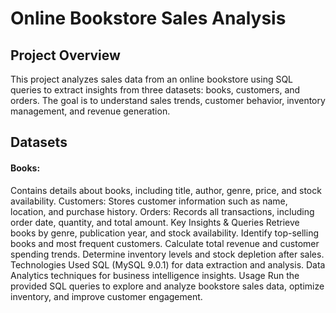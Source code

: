 <h1>Online Bookstore Sales Analysis</h1>
<h2>Project Overview</h2>
This project analyzes sales data from an online bookstore using SQL queries to extract insights from three datasets: books, customers, and orders. The goal is to understand sales trends, customer behavior, inventory management, and revenue generation.

<h2>Datasets</h2>
<h4>Books:</h4> Contains details about books, including title, author, genre, price, and stock availability.
Customers: Stores customer information such as name, location, and purchase history.
Orders: Records all transactions, including order date, quantity, and total amount.
Key Insights & Queries
Retrieve books by genre, publication year, and stock availability.
Identify top-selling books and most frequent customers.
Calculate total revenue and customer spending trends.
Determine inventory levels and stock depletion after sales.
Technologies Used
SQL (MySQL 9.0.1) for data extraction and analysis.
Data Analytics techniques for business intelligence insights.
Usage
Run the provided SQL queries to explore and analyze bookstore sales data, optimize inventory, and improve customer engagement.
